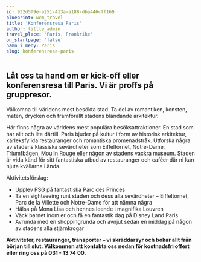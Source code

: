 ```yaml
---
id: 932d5f9e-a251-413a-a188-dba446cff169
blueprint: wcm_travel
title: 'Konferensresa Paris'
author: little_admin
travel_place: 'Paris, Frankrike'
on_startpage: 'false'
namn_i_meny: Paris
slug: konferensresa-paris
---
```

<h2>Låt oss ta hand om er kick-off eller konferensresa till Paris. Vi är proffs på gruppresor.</h2>
<p>Välkomna till världens mest besökta stad. Ta del av romantiken, konsten, maten, drycken och framförallt stadens bländande arkitektur.</p>
<p>Här finns några av världens mest populära besöksattraktioner. En stad som har allt och lite därtill. Paris bjuder på kultur i form av historisk arkitektur, kärleksfyllda restauranger och romantiska promenadstråk. Utforska några av stadens klassiska sevärdheter som Eiffeltornet, Notre-Dame,<br />
Triumfbågen, Moulin Rouge eller någon av stadens vackra museum. Staden är vida känd för sitt fantastiska utbud av restauranger och caféer där ni kan njuta kvällarna i ända.</p>
<p>Aktivitetsförslag:</p>
<ul>
<li>Upplev PSG på fantastiska Parc des Princes</li>
<li>Ta en sightseeing runt staden och dess alla sevärdheter – Eiffeltornet, Parc de la Villette och Notre-Dame för att nämna några</li>
<li>Hälsa på Mona Lisa och hennes leende i magnifika Louvren</li>
<li>Väck barnet inom er och få en fantastik dag på Disney Land Paris</li>
<li>Avrunda med en shoppingrunda och avnjut sedan en middag på någon av stadens alla stjärnkrogar</li>
</ul>
<p><strong>Aktiviteter, restauranger, transporter – vi skräddarsyr och bokar allt från början till slut. Välkommen att kontakta oss nedan för kostnadsfri offert eller ring oss på 031 - 13 74 00.</strong></p>
